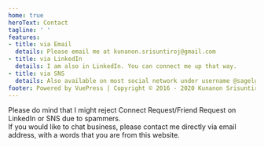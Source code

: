 ```yaml
---
home: true
heroText: Contact
tagline: ' '
features:
- title: via Email 
  details: Please email me at kunanon.srisuntiroj@gmail.com 
- title: via LinkedIn
  details: I am also in LinkedIn. You can connect me up that way.
- title: via SNS
  details: Also available on most social network under username @sagelga or 'Kunanon Srisuntiroj'
footer: Powered by VuePress | Copyright © 2016 - 2020 Kunanon Srisuntiroj
---
```


Please do mind that I might reject Connect Request/Friend Request on LinkedIn or SNS due to spammers.<br>
If you would like to chat business, please contact me directly via email address, with a words that you are from this website.